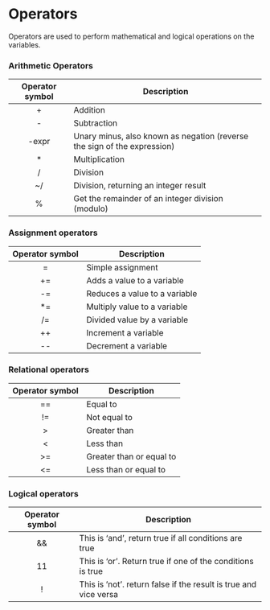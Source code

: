 # Operators

Operators are used to perform mathematical and logical operations on the variables. 

### Arithmetic Operators

| Operator symbol| Description  |
| :-------------:  | -----------|
| +                | Addition     | 
| -                | Subtraction  |   
| -expr            | Unary minus, also known as negation (reverse the sign of the expression)     |   
| *                | Multiplication     | 
| /                | Division     |   
| ~/               | Division, returning an integer result     | 
| %                | Get the remainder of an integer division (modulo)     |   

### Assignment  operators

| Operator symbol| Description  |
| :-------------:  | -----------|
| =                | Simple assignment     | 
| +=                | Adds a value to a variable  |   
| -=                | Reduces a value to a variable| 
| *=                | Multiply value to a variable |  
| /=                | Divided value by a variable  |  
| ++                | Increment a variable  |  
| --                | Decrement a variable  |  

### Relational  operators

| Operator symbol| Description  |
| :-------------:  | -----------|
| ==      | Equal to      | 
| !=      | Not equal to  |   
| >       | Greater than  | 
| <       | Less than     |  
| >=      | Greater than or equal to |  
| <=      | Less than or equal to  |  

### Logical  operators
| Operator symbol| Description  |
| :-------------:  | -----------|
| &&      | This is ‘and’, return true if all conditions are true | 
| 11     | This is ‘or’. Return true if one of the conditions is true  |   
| !       | This is ’not’. return false if the result is true and vice versa  | 